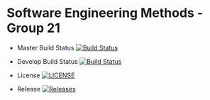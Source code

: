 # Software Engineering Methods - Group 21

- Master Build Status [![Build Status](https://travis-ci.org/GroupNumber21/sem.svg?branch=master)](https://travis-ci.org/GroupNumber21/sem)

- Develop Build Status [![Build Status](https://travis-ci.org/GroupNumber21/sem.svg?branch=master)](https://travis-ci.org/GroupNumber21/sem)

- License [![LICENSE](https://img.shields.io/github/license/GroupNumber21/sem.svg?style=flat-square)](https://github.com/GroupNumber21/sem/blob/master/LICENSE)

- Release [![Releases](https://img.shields.io/github/release/GroupNumber21/sem/all.svg?style=flat-square)](https://github.com/GroupNumber21/sem/releases)
